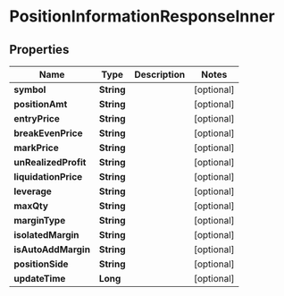 

# PositionInformationResponseInner


## Properties

| Name | Type | Description | Notes |
|------------ | ------------- | ------------- | -------------|
|**symbol** | **String** |  |  [optional] |
|**positionAmt** | **String** |  |  [optional] |
|**entryPrice** | **String** |  |  [optional] |
|**breakEvenPrice** | **String** |  |  [optional] |
|**markPrice** | **String** |  |  [optional] |
|**unRealizedProfit** | **String** |  |  [optional] |
|**liquidationPrice** | **String** |  |  [optional] |
|**leverage** | **String** |  |  [optional] |
|**maxQty** | **String** |  |  [optional] |
|**marginType** | **String** |  |  [optional] |
|**isolatedMargin** | **String** |  |  [optional] |
|**isAutoAddMargin** | **String** |  |  [optional] |
|**positionSide** | **String** |  |  [optional] |
|**updateTime** | **Long** |  |  [optional] |



